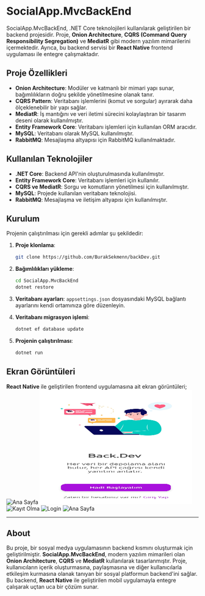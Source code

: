 
# SocialApp.MvcBackEnd

SocialApp.MvcBackEnd, .NET Core teknolojileri kullanılarak geliştirilen bir backend projesidir. Proje, **Onion Architecture**, **CQRS (Command Query Responsibility Segregation)** ve **MediatR** gibi modern yazılım mimarilerini içermektedir. Ayrıca, bu backend servisi bir **React Native** frontend uygulaması ile entegre çalışmaktadır.

## Proje Özellikleri

- **Onion Architecture**: Modüler ve katmanlı bir mimari yapı sunar, bağımlılıkların doğru şekilde yönetilmesine olanak tanır.
- **CQRS Pattern**: Veritabanı işlemlerini (komut ve sorgular) ayırarak daha ölçeklenebilir bir yapı sağlar.
- **MediatR**: İş mantığını ve veri iletimi sürecini kolaylaştıran bir tasarım deseni olarak kullanılmıştır.
- **Entity Framework Core**: Veritabanı işlemleri için kullanılan ORM aracıdır.
- **MySQL**: Veritabanı olarak MySQL kullanılmıştır.
- **RabbitMQ**: Mesajlaşma altyapısı için RabbitMQ kullanılmaktadır.

## Kullanılan Teknolojiler

- **.NET Core**: Backend API'nin oluşturulmasında kullanılmıştır.
- **Entity Framework Core**: Veritabanı işlemleri için kullanılır.
- **CQRS ve MediatR**: Sorgu ve komutların yönetilmesi için kullanılmıştır.
- **MySQL**: Projede kullanılan veritabanı teknolojisi.
- **RabbitMQ**: Mesajlaşma ve iletişim altyapısı için kullanılmıştır.

## Kurulum

Projenin çalıştırılması için gerekli adımlar şu şekildedir:

1. **Proje klonlama**: 
    ```bash
    git clone https://github.com/BurakSekmenn/backDev.git
    ```

2. **Bağımlılıkları yükleme**:
    ```bash
    cd SocialApp.MvcBackEnd
    dotnet restore
    ```

3. **Veritabanı ayarları**: `appsettings.json` dosyasındaki MySQL bağlantı ayarlarını kendi ortamınıza göre düzenleyin.

4. **Veritabanı migrasyon işlemi**:
    ```bash
    dotnet ef database update
    ```

5. **Projenin çalıştırılması**:
    ```bash
    dotnet run
    ```

## Ekran Görüntüleri

**React Native** ile geliştirilen frontend uygulamasına ait ekran görüntüleri;
![Ana Sayfa](screenshots/1.jpg=250x250)
<img src="screenshots/1.jpg" alt="Ana Sayfa" width="400" height="300">
![Kayıt Olma](screenshots/2.jpg=250x250)
![Login](screenshots/3.jpg=250x250)
![Ana Sayfa](screenshots/6.jpg=250x250)


---

## About

Bu proje, bir sosyal medya uygulamasının backend kısmını oluşturmak için geliştirilmiştir. **SocialApp.MvcBackEnd**, modern yazılım mimarileri olan **Onion Architecture**, **CQRS** ve **MediatR** kullanılarak tasarlanmıştır. Proje, kullanıcıların içerik oluşturmasına, paylaşmasına ve diğer kullanıcılarla etkileşim kurmasına olanak tanıyan bir sosyal platformun backend'ini sağlar. Bu backend, **React Native** ile geliştirilen mobil uygulamayla entegre çalışarak uçtan uca bir çözüm sunar.
